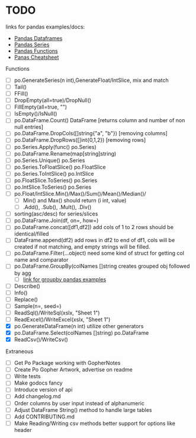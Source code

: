 # TODO

links for pandas examples/docs:

- [Pandas Dataframes](https://pandas.pydata.org/pandas-docs/stable/api.html#dataframe)
- [Pandas Series](https://pandas.pydata.org/pandas-docs/stable/api.html#series)
- [Pandas Functions](https://paulovasconcellos.com.br/28-useful-pandas-functions-you-might-not-know-de42c59db085)
- [Panas Cheatsheet](https://www.dataquest.io/blog/pandas-cheat-sheet/)

Functions

- [ ] po.GenerateSeries(n int),GenerateFloat/IntSlice, mix and match
- [ ] Tail()
- [ ] FFill()
- [ ] DropEmpty(all=true)/DropNull()
- [ ] FillEmpty(all=true, "")
- [ ] IsEmpty()/IsNull()
- [ ] po.DataFrame.Count() DataFrame [returns column and number of non null entries]
- [ ] po.DataFrame.DropCols([]string{"a", "b"}) [removing columns]
- [ ] po.DataFrame.DropRows([]int{0,1,2}) [removing rows]
- [ ] po.Series.Apply(func() po.Series)
- [ ] po.DataFrame.Rename(map[string]string)
- [ ] po.Series.Unique() po.Series
- [ ] po.Series.ToFloatSlice() po.FloatSlice
- [ ] po.Series.ToIntSlice() po.IntSlice
- [ ] po.FloatSlice.ToSeries() po.Series
- [ ] po.IntSlice.ToSeries() po.Series
- [ ] po.Float/IntSlice.Min()/Max()/Sum()/Mean()/Median()/
  - [ ] Min() and Max() should return (i int, value)
  - [ ] .Add(), .Sub(), .Mult(), .Div()
- [ ] sorting(asc/desc) for series/slices
- [ ] po.DataFrame.Join(df, on=, how=)
- [ ] po.DataFrame.concat([df1,df2]) add cols of 1 to 2 rows should be identical/filled
- [ ] DataFrame.append(df2) add rows in df2 to end of df1, cols will be created if not matching, and empty strings will be filled.
- [ ] po.DataFrame.Filter(...object) need some kind of struct for getting col name and comparator
- [ ] po.DataFrame.GroupBy(colNames []string creates grouped obj followed by agg
  - [ ] [link for groupby pandas examples](https://towardsdatascience.com/pandas-tips-and-tricks-33bcc8a40bb9)
- [ ] Describe()
- [ ] Info()
- [ ] Replace()
- [ ] Sample(n=, seed=)
- [ ] ReadSql()/WriteSql(xslx, "Sheet 1")
- [ ] ReadExcel()/WriteExcel(xslx, "Sheet 1")
- [x] po.GenerateDataFrame(n int) utilize other generators
- [x] po.DataFrame.Select(colNames []string) po.DataFrame
- [x] ReadCsv()/WriteCsv()

Extraneous

- [ ] Get Po Package working with GopherNotes
- [ ] Create Po Gopher Artwork, advertise on readme
- [ ] Write tests
- [ ] Make godocs fancy
- [ ] Introduce version of api
- [ ] Add changelog.md
- [ ] Order columns by user input instead of alphanumeric
- [ ] Adjust DataFrame String() method to handle large tables
- [ ] Add CONTRIBUTING.md
- [ ] Make Reading/Writing csv methods better support for options like header